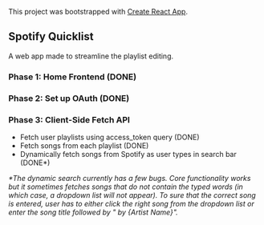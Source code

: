 This project was bootstrapped with [Create React App](https://github.com/facebook/create-react-app).

## Spotify Quicklist

A web app made to streamline the playlist editing.

### Phase 1: Home Frontend (DONE)

### Phase 2: Set up OAuth (DONE)

### Phase 3: Client-Side Fetch API
- Fetch user playlists using access_token query (DONE)
- Fetch songs from each playlist (DONE)
- Dynamically fetch songs from Spotify as user types in search bar (DONE*)

*\*The dynamic search currently has a few bugs. Core functionality works but it sometimes fetches songs that do not contain the typed words (in which case, a dropdown list will not appear). To sure that the correct song is entered, user has to either click the right song from the dropdown list or enter the song title followed by " by {Artist Name}".*